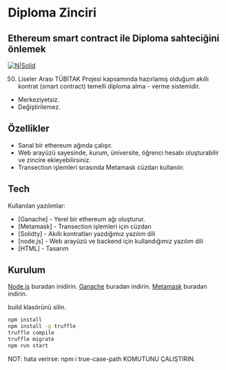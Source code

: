 # Diploma Zinciri
## Ethereum smart contract ile Diploma sahteciğini önlemek

[![N|Solid](https://res.cloudinary.com/practicaldev/image/fetch/s--uJjgTz8I--/c_limit%2Cf_auto%2Cfl_progressive%2Cq_auto%2Cw_880/https://dev-to-uploads.s3.amazonaws.com/uploads/articles/8k73hi03ck8mnm830xpu.png)](https://res.cloudinary.com/practicaldev/image/fetch/s--uJjgTz8I--/c_limit%2Cf_auto%2Cfl_progressive%2Cq_auto%2Cw_880/https://dev-to-uploads.s3.amazonaws.com/uploads/articles/8k73hi03ck8mnm830xpu.png)

50. Liseler Arası TÜBİTAK Projesi kapsamında hazırlamış olduğum akıllı kontrat (smart contract) temelli diploma alma - verme sistemidir.

- Merkeziyetsiz.
- Değiştirilemez.


## Özellikler

- Sanal bir ethereum ağında çalışır.
- Web arayüzü sayesinde, kurum, üniversite, öğrenci hesabı oluşturabilir ve zincire ekleyebilirsiniz.
- Transection işlemleri sırasında Metamask cüzdan kullanılır.

## Tech

Kullanılan yazılımlar:

- [Ganache] - Yerel bir ethereum ağı oluşturur.
- [Metamask] - Transection işlemleri için cüzdan
- [Solidty] - Akıllı kontratları yazdığımız yazılım dili
- [node.js] - Web arayüzü ve backend için kullandığımız yazılım dili
- [HTML] - Tasarım

## Kurulum

[Node.js](https://nodejs.org/) buradan inidirin.
[Ganache](https://archive.trufflesuite.com/ganache/) buradan indirin.
[Metamask](https://chromewebstore.google.com/detail/metamask/nkbihfbeogaeaoehlefnkodbefgpgknn) buradan indirin.

build klasörünü silin.

```sh
npm install
npm install -g truffle
truffle compile
truffle migrate
npm run start
```
NOT: hata verirse: npm i true-case-path KOMUTUNU ÇALIŞTIRIN.
